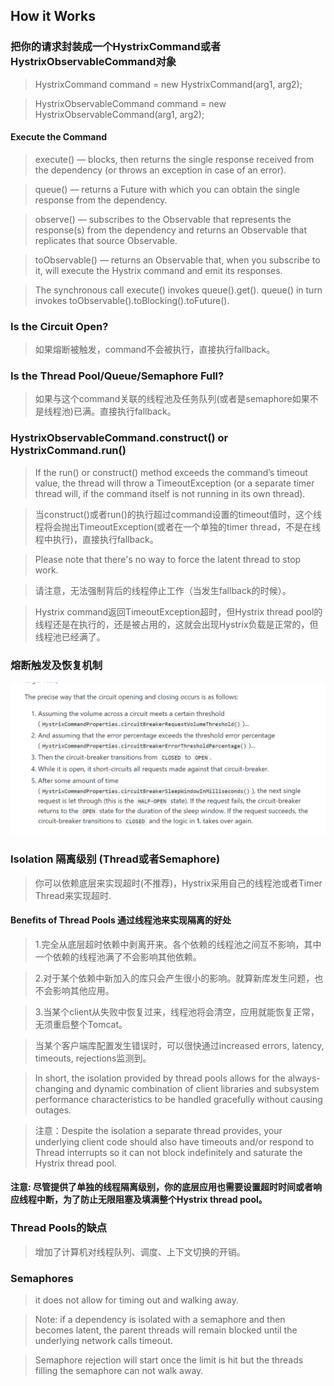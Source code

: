 ## How it Works

### 把你的请求封装成一个HystrixCommand或者HystrixObservableCommand对象

> HystrixCommand command = new HystrixCommand(arg1, arg2);

> HystrixObservableCommand command = new HystrixObservableCommand(arg1, arg2);

#### Execute the Command
> execute() — blocks, then returns the single response received from the dependency (or throws an exception in case of an error).

> queue() — returns a Future with which you can obtain the single response from the dependency.

> observe() — subscribes to the Observable that represents the response(s) from the dependency and returns an Observable that replicates that source Observable.

> toObservable() — returns an Observable that, when you subscribe to it, will execute the Hystrix command and emit its responses.

> The synchronous call execute() invokes queue().get(). queue() in turn invokes toObservable().toBlocking().toFuture().

### Is the Circuit Open?
> 如果熔断被触发，command不会被执行，直接执行fallback。

### Is the Thread Pool/Queue/Semaphore Full?
> 如果与这个command关联的线程池及任务队列(或者是semaphore如果不是线程池)已满。直接执行fallback。

### HystrixObservableCommand.construct() or HystrixCommand.run()

> If the run() or construct() method exceeds the command’s timeout value, the thread will throw a TimeoutException (or a separate timer thread will, if the command itself is not running in its own thread).

> 当construct()或者run()的执行超过command设置的timeout值时，这个线程将会抛出TimeoutException(或者在一个单独的timer thread，不是在线程中执行)，直接执行fallback。

> Please note that there's no way to force the latent thread to stop work.

> 请注意，无法强制背后的线程停止工作（当发生fallback的时候）。

> Hystrix command返回TimeoutException超时，但Hystrix thread pool的线程还是在执行的，还是被占用的，这就会出现Hystrix负载是正常的，但线程池已经满了。



### 熔断触发及恢复机制

![How It Works](doc/img/p08.png)

### Isolation 隔离级别 (Thread或者Semaphore)

> 你可以依赖底层来实现超时(不推荐)，Hystrix采用自己的线程池或者Timer Thread来实现超时.

#### Benefits of Thread Pools 通过线程池来实现隔离的好处

> 1.完全从底层超时依赖中剥离开来。各个依赖的线程池之间互不影响，其中一个依赖的线程池满了不会影响其他依赖。

> 2.对于某个依赖中新加入的库只会产生很小的影响。就算新库发生问题，也不会影响其他应用。

> 3.当某个client从失败中恢复过来，线程池将会清空，应用就能恢复正常，无须重启整个Tomcat。

> 当某个客户端库配置发生错误时，可以很快通过increased errors, latency, timeouts, rejections监测到。

> In short, the isolation provided by thread pools allows for the always-changing and dynamic combination of client libraries and subsystem performance characteristics to be handled gracefully without causing outages.

> 注意：Despite the isolation a separate thread provides, your underlying client code should also have timeouts and/or respond to Thread interrupts so it can not block indefinitely and saturate the Hystrix thread pool.

#### 注意: 尽管提供了单独的线程隔离级别，你的底层应用也需要设置超时时间或者响应线程中断，为了防止无限阻塞及填满整个Hystrix thread pool。

### Thread Pools的缺点
> 增加了计算机对线程队列、调度、上下文切换的开销。

### Semaphores
> it does not allow for timing out and walking away.

> Note: if a dependency is isolated with a semaphore and then becomes latent, the parent threads will remain blocked until the underlying network calls timeout.

> Semaphore rejection will start once the limit is hit but the threads filling the semaphore can not walk away.





















































































































































































































































































































































































































































































































































































































































































